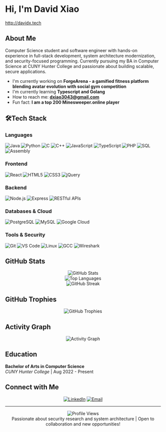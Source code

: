 # Hi, I'm David Xiao
http://davidx.tech
## About Me
Computer Science student and software engineer with hands-on experience in full-stack development, system architecture modernization, and security-focused programming. Currently pursuing my BA in Computer Science at CUNY Hunter College and passionate about building scalable, secure applications.

- I'm currently working on **ForgeArena - a gamified fitness platform blending avatar evolution with social gym competition**
- I'm currently learning **Typescript and Golang**
- How to reach me: **dxiao3043@gmail.com**
- Fun fact: **I am a top 200 Minesweeper.online player**

## 🛠Tech Stack

### Languages
![Java](https://img.shields.io/badge/-Java-007396?style=flat-square&logo=java&logoColor=white)
![Python](https://img.shields.io/badge/-Python-3776AB?style=flat-square&logo=python&logoColor=white)
![C](https://img.shields.io/badge/-C-A8B9CC?style=flat-square&logo=c&logoColor=black)
![C++](https://img.shields.io/badge/-C++-00599C?style=flat-square&logo=c%2B%2B&logoColor=white)
![JavaScript](https://img.shields.io/badge/-JavaScript-F7DF1E?style=flat-square&logo=javascript&logoColor=black)
![TypeScript](https://img.shields.io/badge/-TypeScript-3178C6?style=flat-square&logo=typescript&logoColor=white)
![PHP](https://img.shields.io/badge/-PHP-777BB4?style=flat-square&logo=php&logoColor=white)
![SQL](https://img.shields.io/badge/-SQL-4479A1?style=flat-square&logo=mysql&logoColor=white)
![Assembly](https://img.shields.io/badge/-MIPS%20Assembly-525252?style=flat-square&logo=assemblyscript&logoColor=white)

### Frontend
![React](https://img.shields.io/badge/-React-61DAFB?style=flat-square&logo=react&logoColor=black)
![HTML5](https://img.shields.io/badge/-HTML5-E34F26?style=flat-square&logo=html5&logoColor=white)
![CSS3](https://img.shields.io/badge/-CSS3-1572B6?style=flat-square&logo=css3&logoColor=white)
![jQuery](https://img.shields.io/badge/-jQuery-0769AD?style=flat-square&logo=jquery&logoColor=white)

### Backend
![Node.js](https://img.shields.io/badge/-Node.js-339933?style=flat-square&logo=node.js&logoColor=white)
![Express](https://img.shields.io/badge/-Express-000000?style=flat-square&logo=express&logoColor=white)
![RESTful APIs](https://img.shields.io/badge/-REST%20APIs-02569B?style=flat-square&logo=fastapi&logoColor=white)

### Databases & Cloud
![PostgreSQL](https://img.shields.io/badge/-PostgreSQL-336791?style=flat-square&logo=postgresql&logoColor=white)
![MySQL](https://img.shields.io/badge/-MySQL-4479A1?style=flat-square&logo=mysql&logoColor=white)
![Google Cloud](https://img.shields.io/badge/-Google%20Cloud-4285F4?style=flat-square&logo=google-cloud&logoColor=white)

### Tools & Security
![Git](https://img.shields.io/badge/-Git-F05032?style=flat-square&logo=git&logoColor=white)
![VS Code](https://img.shields.io/badge/-VS%20Code-007ACC?style=flat-square&logo=visual-studio-code&logoColor=white)
![Linux](https://img.shields.io/badge/-Linux-FCC624?style=flat-square&logo=linux&logoColor=black)
![GCC](https://img.shields.io/badge/-GCC-A42E2B?style=flat-square&logo=gnu&logoColor=white)
![Wireshark](https://img.shields.io/badge/-Wireshark-1679A7?style=flat-square&logo=wireshark&logoColor=white)

## GitHub Stats

<div align="center">
  <img src="https://github-readme-stats.vercel.app/api?username=daveonthegit&show_icons=true&theme=radical&count_private=true" alt="GitHub Stats" />
</div>

<div align="center">
  <img src="https://github-readme-stats.vercel.app/api/top-langs/?username=daveonthegit&layout=compact&theme=radical" alt="Top Languages" />
</div>

<div align="center">
  <img src="https://github-readme-streak-stats.herokuapp.com/?user=daveonthegit&theme=radical" alt="GitHub Streak" />
</div>

## GitHub Trophies
<div align="center">
  <img src="https://github-profile-trophy.vercel.app/?username=daveonthegit&theme=radical&no-frame=true&no-bg=false&margin-w=4" alt="GitHub Trophies" />
</div>

## Activity Graph
<div align="center">
  <img src="https://github-readme-activity-graph.vercel.app/graph?username=daveonthegit&theme=react-dark&hide_border=true" alt="Activity Graph" />
</div>

## Education
**Bachelor of Arts in Computer Science**  
*CUNY Hunter College* | Aug 2022 - Present

## Connect with Me

<div align="center">
  
[![LinkedIn](https://img.shields.io/badge/-LinkedIn-0077B5?style=for-the-badge&logo=linkedin&logoColor=white)](https://linkedin.com/in/david-on-linked)
[![Email](https://img.shields.io/badge/-Email-D14836?style=for-the-badge&logo=gmail&logoColor=white)](mailto:dxiao3043@gmail.com)

</div>

---

<div align="center">
  <img src="https://komarev.com/ghpvc/?username=daveonthegit&color=blueviolet&style=flat-square&label=Profile+Views" alt="Profile Views" />
</div>

<div align="center">
  Passionate about security research and system architecture | Open to collaboration and new opportunities!
</div>


